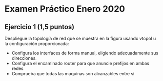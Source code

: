 # Examen Práctico Enero 2020
## Ejercicio 1 (1,5 puntos)
Despliegue la topología de red que se muestra en la figura usando vtopol u la configuración proporcionada: 
- Configura los interfaces de forma manual, eligiendo adecuadamente sus direcciones.
- Configura el encaminado router para que anuncie prefijos en ambas redes
- Comprueba que todas las maquinas son alcanzables entre si



<!--stackedit_data:
eyJoaXN0b3J5IjpbLTE0OTU3NTg3NzJdfQ==
-->
